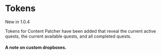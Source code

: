 ﻿Tokens
=======

New in 1.0.4

Tokens for Content Patcher have been added that reveal the current active quests, the current available quests, and all completed quests.

#### A note on custom dropboxes.